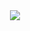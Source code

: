 

<!--
<div align="center">
  <img src="https://user-images.githubusercontent.com/74038190/213910845-af37a709-8995-40d6-be59-724526e3c3d7.gif" alt="Coding Animation" width="600"/>
</div>
-->

<div align="center">
  <img src="https://skillicons.dev/icons?i=c,javascript" />
</div>





<!-- <div align="center">
  <img height="180em" src="https://github-readme-stats.vercel.app/api?username=initials101&show_icons=true&theme=tokyonight&hide_border=true&count_private=true&include_all_commits=true"/>
  <img height="180em" src="https://github-readme-stats.vercel.app/api/top-langs/?username=initials101&layout=compact&theme=tokyonight&hide_border=true&langs_count=8"/>
</div> -->


<!-- 
<div align="center">

  <img src="https://img.shields.io/badge/ALX-Software%20Engineering-FF6B6B?style=for-the-badge&logo=awesomelists&logoColor=white" alt="ALX Software Engineering"/>
  
  <img src="https://img.shields.io/badge/Full%20Stack-MERN%20Development-4ECDC4?style=for-the-badge&logo=react&logoColor=white" alt="MERN Stack"/>
  
  <img src="https://img.shields.io/badge/Red%20Team-Cybersecurity%20Ops-DC143C?style=for-the-badge&logo=hackaday&logoColor=white" alt="Red Team"/>
  
  <img src="https://img.shields.io/badge/Certified-Pentest+%20Specialist-6A0572?style=for-the-badge&logo=testing-library&logoColor=white" alt="Pentest Specialist"/>
  
  <img src="https://img.shields.io/badge/JavaScript-Expert-F7DF1E?style=for-the-badge&logo=javascript&logoColor=black" alt="JS Expert"/>
  
  <img src="https://img.shields.io/badge/Linux-Power%20User-000000?style=for-the-badge&logo=linux&logoColor=white" alt="Linux Power User"/>
  
  <img src="https://img.shields.io/badge/GitHub-Open%20Source%20Contributor-181717?style=for-the-badge&logo=github&logoColor=white" alt="GitHub Contributor"/>

</div> -->




